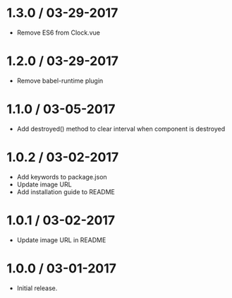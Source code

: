 1.3.0 / 03-29-2017
=================
  * Remove ES6 from Clock.vue

1.2.0 / 03-29-2017
=================
  * Remove babel-runtime plugin

1.1.0 / 03-05-2017
=================
  * Add destroyed() method to clear interval when component is destroyed

1.0.2 / 03-02-2017
=================
  * Add keywords to package.json
  * Update image URL
  * Add installation guide to README

1.0.1 / 03-02-2017
=================
  * Update image URL in README

1.0.0 / 03-01-2017
=================
  * Initial release.
